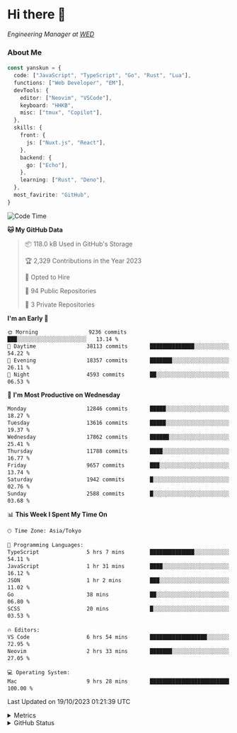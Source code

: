 # Hi there&nbsp;:wave:

<!-- ![Alt text](https://spotify-recently-played-readme.vercel.app/api?user=31kynbuubkiu3r4qh4hjuaglhfay) -->

_Engineering Manager at [WED](https://github.com/wedinc)_

### About Me

```ts
const yanskun = {
  code: ["JavaScript", "TypeScript", "Go", "Rust", "Lua"],
  functions: ["Web Developer", "EM"],
  devTools: {
    editor: ["Neovim", "VSCode"],
    keyboard: "HHKB",
    misc: ["tmux", "Copilot"],
  },
  skills: {
    front: {
      js: ["Nuxt.js", "React"],
    },
    backend: {
      go: ["Echo"],
    },
    learning: ["Rust", "Deno"],
  },
  most_favirite: "GitHub",
}
```

<!--START_SECTION:waka-->
![Code Time](http://img.shields.io/badge/Code%20Time-511%20hrs%2038%20mins-blue)

**🐱 My GitHub Data** 

> 📦 118.0 kB Used in GitHub's Storage 
 > 
> 🏆 2,329 Contributions in the Year 2023
 > 
> 💼 Opted to Hire
 > 
> 📜 94 Public Repositories 
 > 
> 🔑 3 Private Repositories 
 > 
**I'm an Early 🐤** 

```text
🌞 Morning                9236 commits        ███░░░░░░░░░░░░░░░░░░░░░░   13.14 % 
🌆 Daytime                38113 commits       ██████████████░░░░░░░░░░░   54.22 % 
🌃 Evening                18357 commits       ███████░░░░░░░░░░░░░░░░░░   26.11 % 
🌙 Night                  4593 commits        ██░░░░░░░░░░░░░░░░░░░░░░░   06.53 % 
```
📅 **I'm Most Productive on Wednesday** 

```text
Monday                   12846 commits       █████░░░░░░░░░░░░░░░░░░░░   18.27 % 
Tuesday                  13616 commits       █████░░░░░░░░░░░░░░░░░░░░   19.37 % 
Wednesday                17862 commits       ██████░░░░░░░░░░░░░░░░░░░   25.41 % 
Thursday                 11788 commits       ████░░░░░░░░░░░░░░░░░░░░░   16.77 % 
Friday                   9657 commits        ███░░░░░░░░░░░░░░░░░░░░░░   13.74 % 
Saturday                 1942 commits        █░░░░░░░░░░░░░░░░░░░░░░░░   02.76 % 
Sunday                   2588 commits        █░░░░░░░░░░░░░░░░░░░░░░░░   03.68 % 
```


📊 **This Week I Spent My Time On** 

```text
🕑︎ Time Zone: Asia/Tokyo

💬 Programming Languages: 
TypeScript               5 hrs 7 mins        ██████████████░░░░░░░░░░░   54.11 % 
JavaScript               1 hr 31 mins        ████░░░░░░░░░░░░░░░░░░░░░   16.12 % 
JSON                     1 hr 2 mins         ███░░░░░░░░░░░░░░░░░░░░░░   11.02 % 
Go                       38 mins             ██░░░░░░░░░░░░░░░░░░░░░░░   06.80 % 
SCSS                     20 mins             █░░░░░░░░░░░░░░░░░░░░░░░░   03.53 % 

🔥 Editors: 
VS Code                  6 hrs 54 mins       ██████████████████░░░░░░░   72.95 % 
Neovim                   2 hrs 33 mins       ███████░░░░░░░░░░░░░░░░░░   27.05 % 

💻 Operating System: 
Mac                      9 hrs 28 mins       █████████████████████████   100.00 % 
```


 Last Updated on 19/10/2023 01:21:39 UTC
<!--END_SECTION:waka-->

<details>
  <summary>Metrics</summary>
  <img src="https://github.com/yanskun/yanskun/blob/main/github-metrics.svg" alt="Metrics">
</details>

<details>
  <summary>GitHub Status</summary>
  <picture>
    <source media="(prefers-color-scheme: dark)" srcset="https://raw.githubusercontent.com/yanskun/yanskun/master/profile-summary-card-output/nord_dark/0-profile-details.svg">
   <img src="https://raw.githubusercontent.com/yanskun/yanskun/master/profile-summary-card-output/default/0-profile-details.svg">
  </picture>
  <br>
  <picture>
    <source media="(prefers-color-scheme: dark)" srcset="https://raw.githubusercontent.com/yanskun/yanskun/master/profile-summary-card-output/nord_dark/1-repos-per-language.svg">
   <img src="https://raw.githubusercontent.com/yanskun/yanskun/master/profile-summary-card-output/default/1-repos-per-language.svg">
  </picture>
  <picture>
    <source media="(prefers-color-scheme: dark)" srcset="https://raw.githubusercontent.com/yanskun/yanskun/master/profile-summary-card-output/nord_dark/2-most-commit-language.svg">
   <img src="https://raw.githubusercontent.com/yanskun/yanskun/master/profile-summary-card-output/default/2-most-commit-language.svg">
  </picture>
  <br>
  <picture>
    <source media="(prefers-color-scheme: dark)" srcset="https://raw.githubusercontent.com/yanskun/yanskun/master/profile-summary-card-output/nord_dark/3-stats.svg">
   <img src="https://raw.githubusercontent.com/yanskun/yanskun/master/profile-summary-card-output/default/3-stats.svg">
  </picture>
  <picture>
    <source media="(prefers-color-scheme: dark)" srcset="https://raw.githubusercontent.com/yanskun/yanskun/master/profile-summary-card-output/nord_dark/4-productive-time.svg">
   <img src="https://raw.githubusercontent.com/yanskun/yanskun/master/profile-summary-card-output/default/4-productive-time.svg">
  </picture>
</details>
